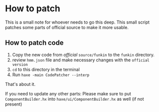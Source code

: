 # How to patch

This is a small note for whoever needs to go this deep.
This small script patches some parts of official source to make it more usable.

## How to patch code
1. Copy the new code from *official* ``source/funkin`` to the ``funkin`` directory.
2. review ``hmm.json`` file and make necessary changes with the ``official version``
2. ``cd`` to this directory in the terminal
3. Run ``haxe -main CodePatcher --interp ``

That's about it.

If you need to update any other parts: Please make sure to put ``ComponentBuilder.hx`` into ``haxe/ui/ComponentBuilder.hx`` as well (if not present)